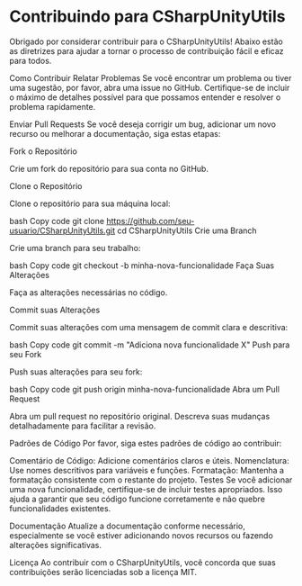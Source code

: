 # Contribuindo para CSharpUnityUtils
Obrigado por considerar contribuir para o CSharpUnityUtils! Abaixo estão as diretrizes para ajudar a tornar o processo de contribuição fácil e eficaz para todos.

Como Contribuir
Relatar Problemas
Se você encontrar um problema ou tiver uma sugestão, por favor, abra uma issue no GitHub. Certifique-se de incluir o máximo de detalhes possível para que possamos entender e resolver o problema rapidamente.

Enviar Pull Requests
Se você deseja corrigir um bug, adicionar um novo recurso ou melhorar a documentação, siga estas etapas:

Fork o Repositório

Crie um fork do repositório para sua conta no GitHub.

Clone o Repositório

Clone o repositório para sua máquina local:

bash
Copy code
git clone https://github.com/seu-usuario/CSharpUnityUtils.git
cd CSharpUnityUtils
Crie uma Branch

Crie uma branch para seu trabalho:

bash
Copy code
git checkout -b minha-nova-funcionalidade
Faça Suas Alterações

Faça as alterações necessárias no código.

Commit suas Alterações

Commit suas alterações com uma mensagem de commit clara e descritiva:

bash
Copy code
git commit -m "Adiciona nova funcionalidade X"
Push para seu Fork

Push suas alterações para seu fork:

bash
Copy code
git push origin minha-nova-funcionalidade
Abra um Pull Request

Abra um pull request no repositório original. Descreva suas mudanças detalhadamente para facilitar a revisão.

Padrões de Código
Por favor, siga estes padrões de código ao contribuir:

Comentário de Código: Adicione comentários claros e úteis.
Nomenclatura: Use nomes descritivos para variáveis e funções.
Formatação: Mantenha a formatação consistente com o restante do projeto.
Testes
Se você adicionar uma nova funcionalidade, certifique-se de incluir testes apropriados. Isso ajuda a garantir que seu código funcione corretamente e não quebre funcionalidades existentes.

Documentação
Atualize a documentação conforme necessário, especialmente se você estiver adicionando novos recursos ou fazendo alterações significativas.

Licença
Ao contribuir com o CSharpUnityUtils, você concorda que suas contribuições serão licenciadas sob a licença MIT.
